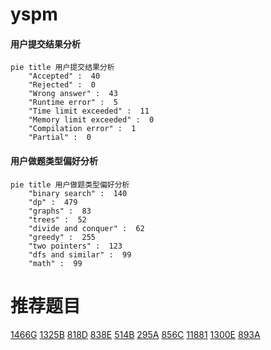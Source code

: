 # yspm

<!-- tabs:start -->



#### **用户提交结果分析**

```mermaid
pie title 用户提交结果分析
    "Accepted" :  40
    "Rejected" :  0
    "Wrong answer" :  43
    "Runtime error" :  5
    "Time limit exceeded" :  11
    "Memory limit exceeded" :  0
    "Compilation error" :  1
    "Partial" :  0
```

#### **用户做题类型偏好分析**

```mermaid
pie title 用户做题类型偏好分析
    "binary search" :  140
    "dp" :  479
    "graphs" :  83
    "trees" :  52
    "divide and conquer" :  62
    "greedy" :  255
    "two pointers" :  123
    "dfs and similar" :  99
    "math" :  99
```



<!-- tabs:end -->
# 推荐题目
[1466G](https://codeforces.com/contest/1466/problem/G)
[1325B](https://codeforces.com/contest/1325/problem/B)
[818D](https://codeforces.com/contest/818/problem/D)
[838E](https://codeforces.com/contest/838/problem/E)
[514B](https://codeforces.com/contest/514/problem/B)
[295A](https://codeforces.com/contest/295/problem/A)
[856C](https://codeforces.com/contest/856/problem/C)
[11881](https://codeforces.com/contest/1188/problem/1)
[1300E](https://codeforces.com/contest/1300/problem/E)
[893A](https://codeforces.com/contest/893/problem/A)
